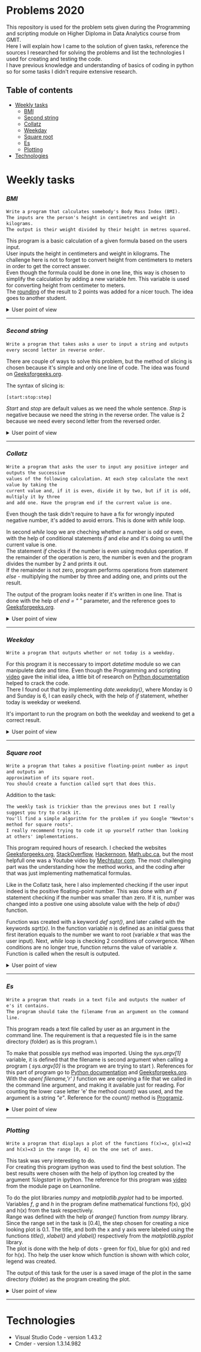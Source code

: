 # Problems 2020


This repository is used for the problem sets given during the Programming and scripting module on Higher Diploma in Data Analytics course from GMIT.\
Here I will explain how I came to the solution of given tasks, reference the sources I researched for solving the problems and list the technologies I used for creating and testing the code.\
I have previous knowledge and understanding of basics of coding in python so for some tasks I didn't require extensive research.


## Table of contents
* [Weekly tasks](#weekly-tasks)
    * [BMI](#bmi)
    * [Second string](#second-string)
    * [Collatz](#collatz)
    * [Weekday](#weekday)
    * [Square root](#square-root)
    * [Es](#es)
    * [Plotting](#plotting)
* [Technologies](#technologies)


Weekly tasks
======
### ***BMI***

    Write a program that calculates somebody's Body Mass Index (BMI). 
    The inputs are the person's height in centimetres and weight in kilograms. 
    The output is their weight divided by their height in metres squared. 

This program is a basic calculation of a given formula based on the users input.\
User inputs the height in centimeters and weight in kilograms. The challenge here is not to forget to convert height from centimeters to meters in order to get the correct answer.\
Even though the formula could be done in one line, this way is chosen to simplify the calculation by adding a new variable *hm*. This variable is used for converting height from centimeter to meters.\
The [rounding](https://www.geeksforgeeks.org/round-function-python) of the result to 2 points was added for a nicer touch. The idea goes to another student.

<details>
           <summary>User point of view</summary>
           <p>
User call of the program is :

```
λ python 2-bmi.py
```
User input :
```
Enter your weight in kg: 80
Enter your height in cm: 180
```
and the output is :

```
Your BMI is 24.69
```
</p>
</details>

- - - -

  ### ***Second string***

    Write a program that takes asks a user to input a string and outputs every second letter in reverse order. 

There are couple of ways to solve this problem, but the method of slicing is chosen because it's simple and only one line of code. The idea was found on [Geeksforgeeks.org](https://www.geeksforgeeks.org/reverse-string-python-5-different-ways/).

The syntax of slicing is:
``` 
[start:stop:step]
```
*Start* and *stop* are default values as we need the whole sentence. *Step* is negative because we need the string in the reverse order. The value is 2 because we need every second letter from the reversed order.

<details>
           <summary>User point of view</summary>
           <p>
User call of the program is :

```
λ python 3-secondstring.py
```
User input :
```
Enter a sentence: A large fawn jumped quickly over white zinc boxes.
```
and the output is :

```
.eo nzeiwrv lcu emjna ga
```
</p>
</details>

----

  ### ***Collatz***
    
    Write a program that asks the user to input any positive integer and outputs the successive 
    values of the following calculation. At each step calculate the next value by taking the 
    current value and, if it is even, divide it by two, but if it is odd, multiply it by three 
    and add one. Have the program end if the current value is one.

Even though the task didn't require to have a fix for wrongly inputed negative number, it's added to avoid errors. This is done with *while* loop.

In second *while* loop we are cheching whether a number is odd or even, with the help of conditional statements *if* and *else* and it's doing so until the current value is one.\
The statement *if* checks if the number is even using modulus operation. If the remainder of the operation is zero, the number is even and the program divides the number by 2 and prints it out.\
If the remainder is not zero, program performs operations from statement *else* - multiplying the number by three and adding one, and prints out the result.

The output of the program looks neater if it's written in one line. That is done with the help of *end = " "* parameter, and the reference goes to [Geeksforgeeks.org](https://www.geeksforgeeks.org/gfact-50-python-end-parameter-in-print/).

<details>
           <summary>User point of view</summary>
           <p>
         
User call of the program is :

```
λ python 4-collatz.py
```
User input :
```
Add any positive integer: -20
```
In case of putting in a negative integer the program will respond with a message that a number is negative and ask to input a positive integer until the input is correct:
```
Add any positive integer: -10
-10 isn't a positive integer.
Add any positive integer: -20
-20 isn't a positive integer.
Add any positive integer: 20
```

When user inputs the positive integer the output is :

```
20 10 5 16 8 4 2 1
```
</p>
</details>

----

  ### ***Weekday***

    Write a program that outputs whether or not today is a weekday.

For this program it is neccessary to import *datetime* module so we can manipulete date and time. Even though the Programming and scripting [video](https://web.microsoftstream.com/video/77f26693-82ed-4006-8c22-c61d37e2f77f) gave the initial idea, a little bit of research on [Python documentation](https://docs.python.org/3/library/datetime.html#datetime.datetime.now) helped to crack the code.\
There I found out that by implementing *date.weekday()*, where Monday is 0 and Sunday is 6, I can easily check, with the help of *if* statement, whether today is weekday or weekend.

It's important to run the program on both the weekday and weekend to get a correct result.

<details>
           <summary>User point of view</summary>
           <p>
User call of the program is :

```
λ python 5-weekday.py
```
This program does not requre any user input, it just outputs the result.
On the weekday result is:
```
Yes, unfortunately today is a weekday.
```
On the weekend result is:
```
It is the weekend, yay!
```
</p>
</details>

----

  ### ***Square root***

    Write a program that takes a positive floating-point number as input and outputs an 
    approximation of its square root.
    You should create a function called sqrt that does this.

Addition to the task: 
    
    The weekly task is trickier than the previous ones but I really suggest you try to crack it.
    You'll find a simple algorithm for the problem if you Google "Newton's method for square roots".
    I really recommend trying to code it up yourself rather than looking at others' implementations.

This program required hours of research. I checked the websites [Geeksforgeeks.org](https://www.geeksforgeeks.org/program-for-newton-raphson-method/), [StackOverflow](https://stackoverflow.com/questions/12850100/finding-the-square-root-using-newtons-method-errors), [Hackernoon](https://hackernoon.com/calculating-the-square-root-of-a-number-using-the-newton-raphson-method-a-how-to-guide-yr4e32zo), [Math.ubc.ca](https://www.math.ubc.ca/~pwalls/math-python/roots-optimization/newton/), but the most helpfull one was a Youtube video by [Mechtutor com](https://www.youtube.com/watch?v=szQUIRPrAgQ). The most challenging part was the understanding how the method works, and the coding after that was just implementing mathematical formulas.

Like in the Collatz task, here I also implemented checking if the user input indeed is the positive floating-point number. This was done with an *if* statement checking if the number was smaller than zero. If it is, number was changed into a postive one using absolute value with the help of *abs()* function.

Function was created with a keyword *def sqrt()*, and later called with the keywords *sqrt(x)*. In the function variable *n* is defined as an initial guess that first iteration equals to the number we want to root (variable *x* that was the user input). Next, *while* loop is checking 2 conditions of convergence. When conditions are no longer true, function returns the value of variable *x*. Function is called when the result is outputed.

<details>
           <summary>User point of view</summary>
           <p>
User call of the program is :

```
λ python 6-squareroot.py
```
User input :
```
Input positive floating-point number: -20.5
```
In case of putting in a negative integer the program will respond with a message that a number is negative and fix it for the user, giving the output straight away as well:
```
Oops, your input is a negative number. I'm sure it's a mistake.
I'll fix it for you: 20.5
The square root of  20.5 is approx.   4.528
```
</p>
</details>

- - - -

  ### ***Es***

    Write a program that reads in a text file and outputs the number of e's it contains.
    The program should take the filename from an argument on the command line. 

This program reads a text file called by user as an argument in the command line. The requirement is that a requested file is in the same directory (folder) as is this program.\

To make that possible *sys* method was imported. Using the *sys.argv[1]* variable, it is defined that the filename is second argument when calling a program ( *sys.argv[0]* is the program we are trying to start ). References for this part of program go to [Python documentation](https://docs.python.org/3.8/library/sys.html) and [Geeksforgeeks.org](https://www.geeksforgeeks.org/command-line-arguments-in-python/#sys).\
With the *open( filename,'r' )* function we are opening a file that we called in the command line argument, and making it available just for reading.
For counting the lower case letter 'e' the method *count()* was used, and the argument is a string *"e"*. Reference for the *count()* method is [Programiz](https://www.programiz.com/python-programming/methods/string/count).

<details>
           <summary>User point of view</summary>
           <p>
User call of the program is :

```
λ python 7-es.py moby-dick.txt
```

Output is simply the number of letter "e" in the called file :

```
116960
```
</p>
</details>

- - - -

  ### ***Plotting***
    
    Write a program that displays a plot of the functions f(x)=x, g(x)=x2
    and h(x)=x3 in the range [0, 4] on the one set of axes. 

This task was very interesting to do.\
For creating this program ipython was used to find the best solution. The best results were chosen with the help of ipython log created by the argument *%logstart* in ipython. The reference for this program was [video](https://web.microsoftstream.com/video/41d1fabf-4b40-416d-babf-ee949521d3b9?referrer=https:%2F%2Flearnonline.gmit.ie%2Fcourse%2Fview.php%3Fid%3D1598) from the module page on Learnonline.

To do the plot libraries *numpy* and *matplotlib.pyplot* had to be imported.\
Variables *f*, *g* and *h* in the program define mathematical functions f(x), g(x) and h(x) from the task respectively.\
Range was defined with the help of *arange()* function from *numpy* library. Since the range set in the task is [0.4], the step chosen for creating a nice looking plot is 0.1.
The title, and both the x and y axis were labeled using the functions *title()*, *xlabel()* and *ylabel()* respectively from the *matplotlib.pyplot* library.\
The plot is done with the help of dots - green for f(x), blue for g(x) and red for h(x). Tho help the user know which function is shown with which color, legend was created.

The output of this task for the user is a saved image of the plot in the same directory (folder) as the program creating the plot.
<details>
           <summary>User point of view</summary>
           <p>

User call of the program is :

```
λ python 8-plotting.py
```

Output is the picture which should look like this:

![alt text](https://raw.githubusercontent.com/sandraelekes/GMIT-ps/master/8-plotting.png "Result of plotting")

</p>
</details>

- - - -

Technologies
====

  * Visual Studio Code - version 1.43.2
  * Cmder - version 1.3.14.982



